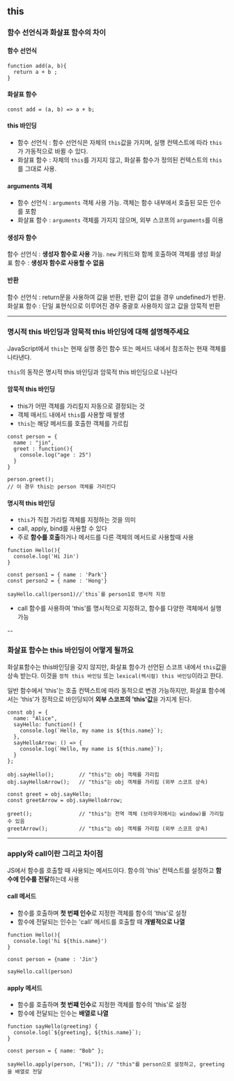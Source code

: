 ## this

### 함수 선언식과 화살표 함수의 차이

#### 함수 선언식

```
function add(a, b){
  return a + b ;
}
```

#### 화살표 함수

```
const add = (a, b) => a + b;
```

#### this 바인딩

- 함수 선언식 : 함수 선언식은 자체의 `this`값을 가지며, 실행 컨텍스트에 따라 `this`가 가동적으로 바뀔 수 있다.
- 화살표 함수 : 자체의 `this`를 가지지 않고, 화살퓨 함수가 정의된 컨텍스트의 `this`를 그대로 사용.

#### arguments 객체

- 함수 선언식 : `arguments` 객체 사용 가능. 객체는 함수 내부에서 호출된 모든 인수를 포함
- 화살표 함수 : `arguments` 객체를 가지지 않으며, 외부 스코프의 `arguments`를 이용

#### 생성자 함수

함수 선언식 : **생성자 함수로 사용** 가능. `new` 키워드와 함께 호출하여 객체를 생성
화살표 함수 : **생성자 함수로 사용할 수 없음**

#### 반환

함수 선언식 : return문을 사용하여 값을 반환, 반환 값이 없을 경우 undefined가 반환.
화살표 함수 : 단일 표현식으로 이루어진 경우 중괄호 사용하지 않고 값을 암묵적 반환

---

### 명시적 this 바인딩과 암묵적 this 바인딩에 대해 설명해주세요

JavaScript에서 `this`는 현재 실행 중인 함수 또는 메서드 내에서 참조하는 현재 객체를 나타낸다.

`this`의 동작은 명시적 this 바인딩과 암묵적 this 바인딩으로 나뉜다

#### 암묵적 this 바인딩

- this가 어떤 객체를 가리킬지 자동으로 결정되는 것
- 객체 매서드 내에서 `this`를 사용할 때 발생
- `this`는 해당 메서드를 호출한 객체를 가르킴

```
const person = {
  name : "jin",
  greet : function(){
    console.log("age : 25")
  }
}

person.greet();
// 이 경우 this는 person 객체를 가리킨다
```

#### 명시적 this 바인딩

- `this`가 직접 가리킬 객체를 지정하는 것을 의미
- call, apply, bind를 사용할 수 있다
- 주로 **함수를 호출**하거나 메서드를 다른 객체의 메서드로 사용할때 사용

```
function Hello(){
  console.log('Hi Jin')
}

const person1 = { name : 'Park'}
const person2 = { name : 'Hong'}

sayHello.call(person1)//`this`를 person1로 명시적 지정
```

- call 함수를 사용하여 'this'를 명시적으로 지정하고, 함수를 다양한 객체에서 실행 가능

--

### 화살표 함수는 this 바인딩이 어떻게 될까요

화살표함수는 this바인딩을 갖지 않지만, 화살표 함수가 선언된 스코프 내에서 `this`값을 상속 받는다. 이것을 `정적 this 바인딩` 또는 `lexical(렉시컬) this 바인딩`이라고 한다.

일반 함수에서 'this'는 호출 컨텍스트에 따라 동적으로 변경 가능하지만,
화살표 함수에서는 'this'가 정적으로 바인딩되어 **외부 스코프의 'this'값**을 가지게 된다.

```
const obj = {
  name: "Alice",
  sayHello: function() {
    console.log(`Hello, my name is ${this.name}`);
  },
  sayHelloArrow: () => {
    console.log(`Hello, my name is ${this.name}`);
  }
};

obj.sayHello();        // "this"는 obj 객체를 가리킴
obj.sayHelloArrow();   // "this"는 obj 객체를 가리킴 (외부 스코프 상속)

const greet = obj.sayHello;
const greetArrow = obj.sayHelloArrow;

greet();               // "this"는 전역 객체 (브라우저에서는 window)를 가리킬 수 있음
greetArrow();          // "this"는 obj 객체를 가리킴 (외부 스코프 상속)
```

---

### apply와 call이란 그리고 차이점

JS에서 함수를 호출할 때 사용되는 메서드이다. 함수의 'this' 컨텍스트를 설정하고 **함수에 인수를 전달**하는데 사용

#### call 메서드

- 함수를 호출하며 **첫 번쨰 인수**로 지정한 객체를 함수의 'this'로 설정
- 함수에 전달되는 인수는 'call' 메서드를 호출할 때 **개별적으로 나열**

```
function Hello(){
  console.log('hi ${this.name}')
}

const person = {name : 'Jin'}

sayHello.call(person)
```

#### apply 메서드

- 함수를 호출하며 **첫 번쨰 인수**로 지정한 객체를 함수의 'this'로 설정
- 함수에 전달되는 인수는 **배열로 나열**

```
function sayHello(greeting) {
  console.log(`${greeting}, ${this.name}`);
}

const person = { name: "Bob" };

sayHello.apply(person, ["Hi"]); // "this"를 person으로 설정하고, greeting을 배열로 전달

```
